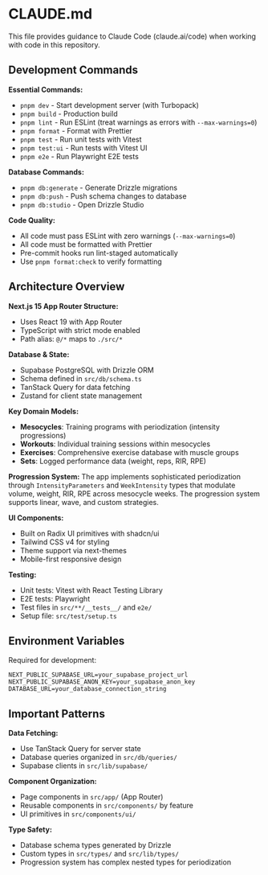 # CLAUDE.md

This file provides guidance to Claude Code (claude.ai/code) when working with code in this repository.

## Development Commands

**Essential Commands:**

- `pnpm dev` - Start development server (with Turbopack)
- `pnpm build` - Production build
- `pnpm lint` - Run ESLint (treat warnings as errors with `--max-warnings=0`)
- `pnpm format` - Format with Prettier
- `pnpm test` - Run unit tests with Vitest
- `pnpm test:ui` - Run tests with Vitest UI
- `pnpm e2e` - Run Playwright E2E tests

**Database Commands:**

- `pnpm db:generate` - Generate Drizzle migrations
- `pnpm db:push` - Push schema changes to database
- `pnpm db:studio` - Open Drizzle Studio

**Code Quality:**

- All code must pass ESLint with zero warnings (`--max-warnings=0`)
- All code must be formatted with Prettier
- Pre-commit hooks run lint-staged automatically
- Use `pnpm format:check` to verify formatting

## Architecture Overview

**Next.js 15 App Router Structure:**

- Uses React 19 with App Router
- TypeScript with strict mode enabled
- Path alias: `@/*` maps to `./src/*`

**Database & State:**

- Supabase PostgreSQL with Drizzle ORM
- Schema defined in `src/db/schema.ts`
- TanStack Query for data fetching
- Zustand for client state management

**Key Domain Models:**

- **Mesocycles**: Training programs with periodization (intensity progressions)
- **Workouts**: Individual training sessions within mesocycles
- **Exercises**: Comprehensive exercise database with muscle groups
- **Sets**: Logged performance data (weight, reps, RIR, RPE)

**Progression System:**
The app implements sophisticated periodization through `IntensityParameters` and `WeekIntensity` types that modulate volume, weight, RIR, RPE across mesocycle weeks. The progression system supports linear, wave, and custom strategies.

**UI Components:**

- Built on Radix UI primitives with shadcn/ui
- Tailwind CSS v4 for styling
- Theme support via next-themes
- Mobile-first responsive design

**Testing:**

- Unit tests: Vitest with React Testing Library
- E2E tests: Playwright
- Test files in `src/**/__tests__/` and `e2e/`
- Setup file: `src/test/setup.ts`

## Environment Variables

Required for development:

```
NEXT_PUBLIC_SUPABASE_URL=your_supabase_project_url
NEXT_PUBLIC_SUPABASE_ANON_KEY=your_supabase_anon_key
DATABASE_URL=your_database_connection_string
```

## Important Patterns

**Data Fetching:**

- Use TanStack Query for server state
- Database queries organized in `src/db/queries/`
- Supabase clients in `src/lib/supabase/`

**Component Organization:**

- Page components in `src/app/` (App Router)
- Reusable components in `src/components/` by feature
- UI primitives in `src/components/ui/`

**Type Safety:**

- Database schema types generated by Drizzle
- Custom types in `src/types/` and `src/lib/types/`
- Progression system has complex nested types for periodization
